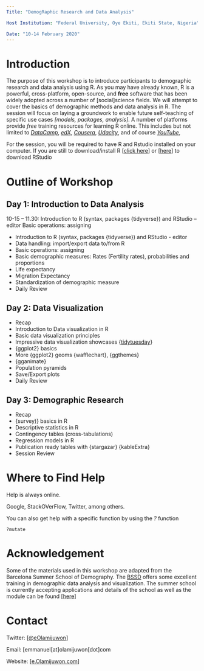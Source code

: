 ```yaml
---
Title: "DemogRaphic Research and Data Analysis"

Host Institution: "Federal University, Oye Ekiti, Ekiti State, Nigeria"

Date: "10-14 February 2020"
---
```



# Introduction

The purpose of this workshop is to introduce participants to demographic research and data analysis using R. As you may have already known, R is a powerful, cross-platform, open-source, and **free** software that has been widely adopted across a number of [social]science fields. We will attempt to cover the basics of demographic methods and data analysis in R. The session will focus on laying a groundwork to enable future self-teaching of specific use cases *[models, packages, analysis]*. A number of platforms provide *free* training resources for learning R online. This includes but not limited to *[DataCamp](https://www.datacamp.com/)*, *[edX](https://www.edx.org/)*, *[Cousera](https://www.coursera.org/)*, *[Udacity](https://www.udacity.com/)*, and of course *[YouTube](https://www.youtube.com/)*, 


For the session, you will be required to have R and Rstudio installed on your computer. If you are still to download/install R [[click here](https://cloud.r-project.org/)] or [[here](https://rstudio.com/products/rstudio/download/)] to download RStudio


# Outline of Workshop

## Day 1: Introduction to Data Analysis

10-15 – 11.30: 	Introduction to R (syntax, packages {tidyverse}) and RStudio – editor
                Basic operations: assigning
- Introduction to R (syntax, packages {tidyverse}) and RStudio - editor
- Data handling: import/export data to/from R
- Basic operations: assigning
- Basic demographic measures: Rates (Fertility rates), probabilities and proportions 
- Life expectancy
- Migration Expectancy
- Standardization of demographic measure
- Daily Review

## Day 2: Data Visualization

- Recap
- Introduction to Data visualization in R
- Basic data visualization principles
- Impressive data visualization showcases {[tidytuesday](https://nsgrantham.shinyapps.io/tidytuesdayrocks/)}
- {ggplot2} basics
- More {ggplot2} geoms {wafflechart}, {ggthemes}
- {gganimate}
- Population pyramids
- Save/Export plots
- Daily Review

## Day 3: Demographic Research

- Recap
- {survey)} basics in R
- Descriptive statistics in R
- Contingency tables (cross-tabulations)
- Regression models in R
- Publication ready tables with {stargazar} {kableExtra}
- Session Review


# Where to Find Help

Help is always online.

Google, StackOVerFlow, Twitter, among others.

You can also get help with a specific function by using the *?* function

```{r}
?mutate
```


# Acknowledgement

Some of the materials used in this workshop are adapted from the Barcelona Summer School of Demography. The [BSSD](https://ced.uab.cat/en/courses/barcelona-summer-school-of-demography/) offers some excellent training in demographic data analysis and visualization. The summer school is currently accepting applications and details of the school as well as the module can be found [[here](https://ced.uab.cat/en/courses/barcelona-summer-school-of-demography/)]



# Contact

Twitter: [[@eOlamijuwon](https://twitter.com/eolamijuwon/)]

Email: [emmanuel[at]olamijuwon[dot]com

Website: [[e.Olamijuwon.com](https://e.olamijuwon.com/)]
